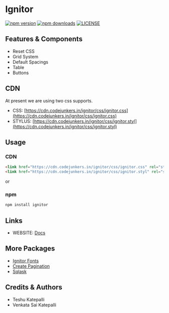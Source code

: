 # Ignitor
[![npm version](https://img.shields.io/npm/v/ignitor.svg?style=flat-square)](https://www.npmjs.org/package/ignitor)
[![npm downloads](https://img.shields.io/npm/dm/ignitor.svg?style=flat-square)](http://npm-stat.com/charts.html?package=ignitor)
[![LICENSE](https://img.shields.io/github/license/codejunkers1/ignitor.svg?style=flat-square)](https://github.com/codejunkers1/ignitor)

## Features & Components
- Reset CSS
- Grid System
- Default Spacings
- Table
- Buttons

## CDN
At present we are using two css supports.
- CSS: [https://cdn.codejunkers.in/ignitor/css/ignitor.css](https://cdn.codejunkers.in/ignitor/css/ignitor.css)
- STYLUS: [https://cdn.codejunkers.in/ignitor/css/ignitor.styl](https://cdn.codejunkers.in/ignitor/css/ignitor.styl)

## Usage
### CDN
```html
<link href="https://cdn.codejunkers.in/ignitor/css/ignitor.css" rel="stylesheet" /> // CSS
<link href="https://cdn.codejunkers.in/ignitor/css/ignitor.styl" rel="stylesheet" /> // stylus
```
or
### npm
```js
npm install ignitor
```

## Links
- WEBSITE: [Docs](https://ignitor.codejunkers.in/)

## More Packages
- [Ignitor Fonts](https://github.com/ignitorcss/ignitorcss.github.io)
- [Create Pagination](https://github.com/codejunkers1/create-pagin)
- [Sqlask](https://github.com/codejunkers/sqlask)

## Credits & Authors
- Teshu Katepalli
- Venkata Sai Katepalli

